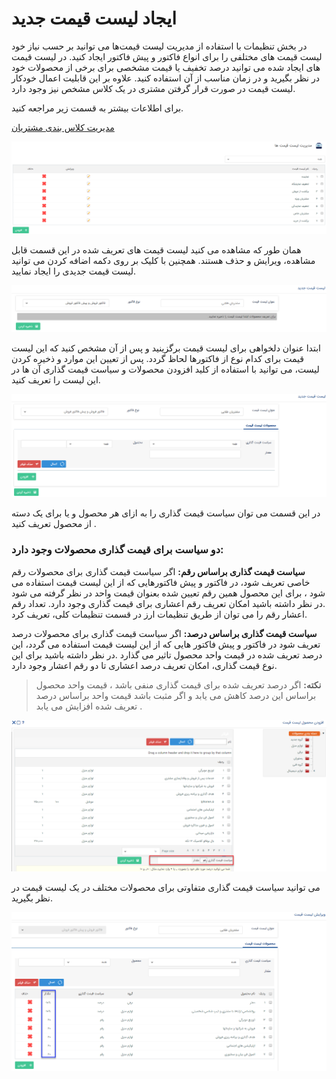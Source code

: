 # ایجاد لیست قیمت جدید
 
در بخش تنظیمات با استفاده از  مدیریت لیست قیمت‌ها می توانید بر حسب نیاز خود لیست قیمت های مختلفی را برای انواع فاکتور و پیش فاکتور ایجاد کنید. در لیست قیمت های ایجاد شده می توانید درصد تخفیف یا قیمت مشخصی برای برخی از محصولات خود در نظر بگیرید و در زمان مناسب از آن استفاده کنید. علاوه بر این قابلیت اعمال خودکار لیست قیمت در صورت قرار 
گرفتن مشتری در یک کلاس مشخص نیز وجود دارد.

برای اطلاعات بیشتر به قسمت زیر مراجعه کنید.

[ مدیریت کلاس بندی مشتریان](https://github.com/1stco/PayamGostarDocs/blob/master/Help/Settings/Customer-classification-management/Customer-classification-management.md)

![](Pricelistmanagement1.png)


همان طور که مشاهده می کنید لیست قیمت های تعریف شده در این قسمت قابل مشاهده، ویرایش و حذف هستند. همچنین با کلیک بر روی دکمه اضافه کردن می توانید لیست قیمت جدیدی را ایجاد نمایید.

 
![](Pricelistmanagement2.png)

ابتدا عنوان دلخواهی برای لیست قیمت برگزینید و پس از آن مشخص کنید که این لیست قیمت برای کدام نوع از فاکتورها لحاظ گردد. پس از تعیین این موارد و ذخیره کردن لیست، می توانید با استفاده از کلید افزودن محصولات و سیاست قیمت گذاری آن ها در این لیست را تعریف کنید.

![](Pricelistmanagement3.png)

در این قسمت می توان  سیاست قیمت گذاری را به ازای هر محصول و یا برای یک دسته از محصول تعریف کنید .

### دو سیاست برای قیمت گذاری محصولات وجود دارد:

**سیاست قیمت گذاری براساس رقم:** اگر سیاست قیمت گذاری برای محصولات رقم خاصی تعریف شود، در فاکتور و پیش فاکتورهایی که از این لیست قیمت استفاده می شود ، برای این محصول
همین رقم تعیین شده  بعنوان قیمت واحد در نظر گرفته می شود .در نظر داشته باشید امکان تعریف رقم اعشاری برای قیمت گذاری وجود دارد.
تعداد رقم اعشار رقم را می توان از طریق تنظیمات ارز در قسمت تنظیمات کلی، تعریف کرد.

**سیاست قیمت گذاری براساس درصد:** اگر سیاست قیمت گذاری برای محصولات درصد تعریف شود در فاکتور و پیش فاکتور هایی که از این لیست قیمت استفاده می گردد، این درصد تعریف شده در قیمت واحد محصول تاثیر می گذارد .در نظر داشته باشید برای این نوع قیمت گذاری، امکان تعریف درصد اعشاری تا دو رقم اعشار وجود دارد.

> **نکته:** اگر درصد تعریف شده برای قیمت گذاری منفی باشد ، قیمت واحد محصول براساس این درصد کاهش می یابد و اگر مثبت باشد قیمت واحد براساس درصد تعریف شده افزایش می یابد .

![](Pricelistmanagement4.png)

می توانید سیاست قیمت گذاری متفاوتی برای محصولات مختلف در یک لیست قیمت در نظر بگیرید.

![](Pricelistmanagement5.png)



